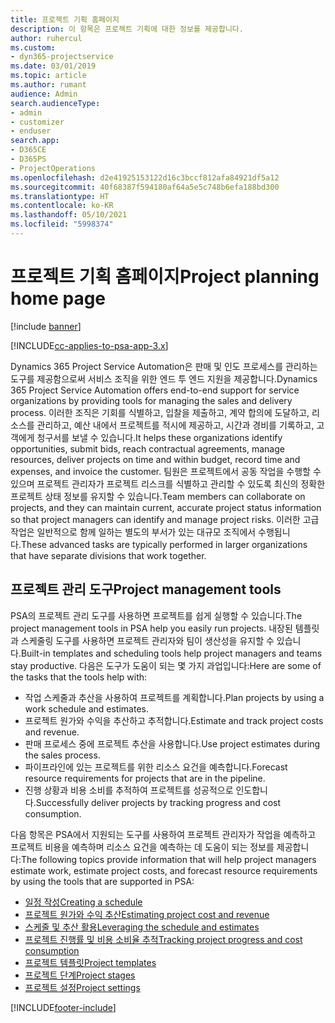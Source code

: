 ```yaml
---
title: 프로젝트 기획 홈페이지
description: 이 항목은 프로젝트 기획에 대한 정보를 제공합니다.
author: ruhercul
ms.custom:
- dyn365-projectservice
ms.date: 03/01/2019
ms.topic: article
ms.author: rumant
audience: Admin
search.audienceType:
- admin
- customizer
- enduser
search.app:
- D365CE
- D365PS
- ProjectOperations
ms.openlocfilehash: d2e41925153122d16c3bccf812afa84921df5a12
ms.sourcegitcommit: 40f68387f594180af64a5e5c748b6efa188bd300
ms.translationtype: HT
ms.contentlocale: ko-KR
ms.lasthandoff: 05/10/2021
ms.locfileid: "5998374"
---
```

# <a name="project-planning-home-page"></a><span data-ttu-id="7e68e-103">프로젝트 기획 홈페이지</span><span class="sxs-lookup"><span data-stu-id="7e68e-103">Project planning home page</span></span>

[!include [banner](../includes/psa-now-project-operations.md)]

[!INCLUDE[cc-applies-to-psa-app-3.x](../includes/cc-applies-to-psa-app-3x.md)]

<span data-ttu-id="7e68e-104">Dynamics 365 Project Service Automation은 판매 및 인도 프로세스를 관리하는 도구를 제공함으로써 서비스 조직을 위한 엔드 투 엔드 지원을 제공합니다.</span><span class="sxs-lookup"><span data-stu-id="7e68e-104">Dynamics 365 Project Service Automation offers end-to-end support for service organizations by providing tools for managing the sales and delivery process.</span></span> <span data-ttu-id="7e68e-105">이러한 조직은 기회를 식별하고, 입찰을 제출하고, 계약 합의에 도달하고, 리소스를 관리하고, 예산 내에서 프로젝트를 적시에 제공하고, 시간과 경비를 기록하고, 고객에게 청구서를 보낼 수 있습니다.</span><span class="sxs-lookup"><span data-stu-id="7e68e-105">It helps these organizations identify opportunities, submit bids, reach contractual agreements, manage resources, deliver projects on time and within budget, record time and expenses, and invoice the customer.</span></span> <span data-ttu-id="7e68e-106">팀원은 프로젝트에서 공동 작업을 수행할 수 있으며 프로젝트 관리자가 프로젝트 리스크를 식별하고 관리할 수 있도록 최신의 정확한 프로젝트 상태 정보를 유지할 수 있습니다.</span><span class="sxs-lookup"><span data-stu-id="7e68e-106">Team members can collaborate on projects, and they can maintain current, accurate project status information so that project managers can identify and manage project risks.</span></span> <span data-ttu-id="7e68e-107">이러한 고급 작업은 일반적으로 함께 일하는 별도의 부서가 있는 대규모 조직에서 수행됩니다.</span><span class="sxs-lookup"><span data-stu-id="7e68e-107">These advanced tasks are typically performed in larger organizations that have separate divisions that work together.</span></span>

## <a name="project-management-tools"></a><span data-ttu-id="7e68e-108">프로젝트 관리 도구</span><span class="sxs-lookup"><span data-stu-id="7e68e-108">Project management tools</span></span>

<span data-ttu-id="7e68e-109">PSA의 프로젝트 관리 도구를 사용하면 프로젝트를 쉽게 실행할 수 있습니다.</span><span class="sxs-lookup"><span data-stu-id="7e68e-109">The project management tools in PSA help you easily run projects.</span></span> <span data-ttu-id="7e68e-110">내장된 템플릿과 스케줄링 도구를 사용하면 프로젝트 관리자와 팀이 생산성을 유지할 수 있습니다.</span><span class="sxs-lookup"><span data-stu-id="7e68e-110">Built-in templates and scheduling tools help project managers and teams stay productive.</span></span> <span data-ttu-id="7e68e-111">다음은 도구가 도움이 되는 몇 가지 과업입니다:</span><span class="sxs-lookup"><span data-stu-id="7e68e-111">Here are some of the tasks that the tools help with:</span></span>

- <span data-ttu-id="7e68e-112">작업 스케줄과 추산을 사용하여 프로젝트를 계획합니다.</span><span class="sxs-lookup"><span data-stu-id="7e68e-112">Plan projects by using a work schedule and estimates.</span></span>
- <span data-ttu-id="7e68e-113">프로젝트 원가와 수익을 추산하고 추적합니다.</span><span class="sxs-lookup"><span data-stu-id="7e68e-113">Estimate and track project costs and revenue.</span></span>
- <span data-ttu-id="7e68e-114">판매 프로세스 중에 프로젝트 추산을 사용합니다.</span><span class="sxs-lookup"><span data-stu-id="7e68e-114">Use project estimates during the sales process.</span></span>
- <span data-ttu-id="7e68e-115">파이프라인에 있는 프로젝트를 위한 리소스 요건을 예측합니다.</span><span class="sxs-lookup"><span data-stu-id="7e68e-115">Forecast resource requirements for projects that are in the pipeline.</span></span>
- <span data-ttu-id="7e68e-116">진행 상황과 비용 소비를 추적하여 프로젝트를 성공적으로 인도합니다.</span><span class="sxs-lookup"><span data-stu-id="7e68e-116">Successfully deliver projects by tracking progress and cost consumption.</span></span>

<span data-ttu-id="7e68e-117">다음 항목은 PSA에서 지원되는 도구를 사용하여 프로젝트 관리자가 작업을 예측하고 프로젝트 비용을 예측하며 리소스 요건을 예측하는 데 도움이 되는 정보를 제공합니다:</span><span class="sxs-lookup"><span data-stu-id="7e68e-117">The following topics provide information that will help project managers estimate work, estimate project costs, and forecast resource requirements by using the tools that are supported in PSA:</span></span>

- [<span data-ttu-id="7e68e-118">일정 작성</span><span class="sxs-lookup"><span data-stu-id="7e68e-118">Creating a schedule</span></span>](project-creating.md)
- [<span data-ttu-id="7e68e-119">프로젝트 원가와 수익 추산</span><span class="sxs-lookup"><span data-stu-id="7e68e-119">Estimating project cost and revenue</span></span>](project-estimating.md)
- [<span data-ttu-id="7e68e-120">스케줄 및 추산 활용</span><span class="sxs-lookup"><span data-stu-id="7e68e-120">Leveraging the schedule and estimates</span></span>](project-leveraging.md)
- [<span data-ttu-id="7e68e-121">프로젝트 진행률 및 비용 소비율 추적</span><span class="sxs-lookup"><span data-stu-id="7e68e-121">Tracking project progress and cost consumption</span></span>](project-tracking.md)
- [<span data-ttu-id="7e68e-122">프로젝트 템플릿</span><span class="sxs-lookup"><span data-stu-id="7e68e-122">Project templates</span></span>](project-templates.md)
- [<span data-ttu-id="7e68e-123">프로젝트 단계</span><span class="sxs-lookup"><span data-stu-id="7e68e-123">Project stages</span></span>](project-stages.md)
- [<span data-ttu-id="7e68e-124">프로젝트 설정</span><span class="sxs-lookup"><span data-stu-id="7e68e-124">Project settings</span></span>](project-settings.md)


[!INCLUDE[footer-include](../includes/footer-banner.md)]